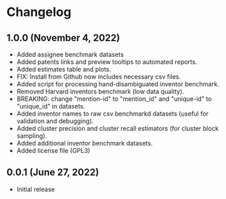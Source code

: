 # Changelog

## 1.0.0 (November 4, 2022)

- Added assignee benchmark datasets
- Added patents links and preview tooltips to automated reports.
- Added estimates table and plots.
- FIX: Install from Github now includes necessary csv files.
- Added script for processing hand-disambiguated inventor benchmark.
- Removed Harvard inventors benchmark (low data quality).
- BREAKING: change "mention-id" to "mention_id" and "unique-id" to "unique_id" in datasets.
- Added inventor names to raw csv benchmarkd datasets (useful for validation and debugging).
- Added cluster precision and cluster recall estimators (for cluster block sampling).
- Added additional inventor benchmark datasets.
- Added license file (GPL3)

## 0.0.1 (June 27, 2022)

- Initial release
